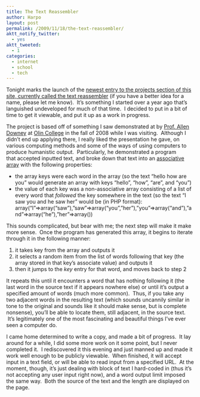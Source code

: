 ```yaml
---
title: The Text Reassembler
author: Harpo
layout: post
permalink: /2009/11/18/the-text-reassembler/
aktt_notify_twitter:
  - yes
aktt_tweeted:
  - 1
categories:
  - internet
  - school
  - tech
---
```

Tonight marks the launch of the [newest entry to the projects section of this site, currently called the text reassembler][1] (if you have a better idea for a name, please let me know).  It&#8217;s something I started over a year ago that&#8217;s languished undeveloped for much of that time.  I decided to put in a bit of time to get it viewable, and put it up as a work in progress.

The project is based off of something I saw demonstrated at by <a href="http://olin.edu/faculty_staff/bios/bio_adowney.asp" target="_blank">Prof. Allen Downey</a> at <a href="http://olin.edu" target="_blank">Olin College</a> in the fall of 2008 while I was visiting.  Although I didn&#8217;t end up applying there, I really liked the presentation he gave, on various computing methods and some of the ways of using computers to produce humanistic output.  Particularly, he demonstrated a program that accepted inputted text, and broke down that text into an <a href="http://en.wikipedia.org/wiki/Associative_array" target="_blank">associative array</a> with the following properties:

*   the array keys were each word in the array (so the text &#8220;hello how are you&#8221; would generate an array with keys &#8220;hello&#8221;, &#8220;how&#8221;, &#8220;are&#8221;, and &#8220;you&#8221;)
*   the value of each key was a non-associative array consisting of a list of every word that *followed* the key somewhere in the text (so the text &#8220;I saw you and he saw her&#8221; would be (in PHP format): array(&#8220;I&#8221;=>array(&#8220;saw&#8221;),&#8221;saw&#8221;=>array(&#8220;you&#8221;,&#8221;her&#8221;),&#8221;you&#8221;=>array(&#8220;and&#8221;),&#8221;and&#8221;=>array(&#8220;he&#8221;),&#8221;her&#8221;=>array())

This sounds complicated, but bear with me; the next step will make it make more sense.  Once the program has generated this array, it begins to iterate through it in the following manner:

1.  it takes key from the array and outputs it
2.  it selects a random item from the list of words following that key (the array stored in that key&#8217;s associate value) and outputs it
3.  then it jumps to the *key* entry for that word, and moves back to step 2

It repeats this until it encounters a word that has nothing following it (the last word in the source text if it appears nowhere else) or until it&#8217;s output a specified amount of words (much more common).  Thus, if you take any two adjacent words in the resulting text (which sounds uncannily similar in tone to the original and sounds like it should make sense, but is complete nonsense), you&#8217;ll be able to locate them, still adjacent, in the source text.  It&#8217;s legitimately one of the most fascinating and beautiful things I&#8217;ve ever seen a computer do.

I came home determined to write a copy, and made a bit of progress.  It lay around for a while, I did some more work on it some point, but I never completed it.  I rediscovered it this evening and just manned up and made it work well enough to be publicly viewable.  When finished, it will accept input in a text field, or will be able to read input from a specified URL.  At the moment, though, it&#8217;s just dealing with block of text I hard-coded in (thus it&#8217;s not accepting any user input right now), and a word output limit imposed the same way.  Both the source of the text and the length are displayed on the page.

 [1]: http://harpojaeger.github.io/projects/text-reassembler